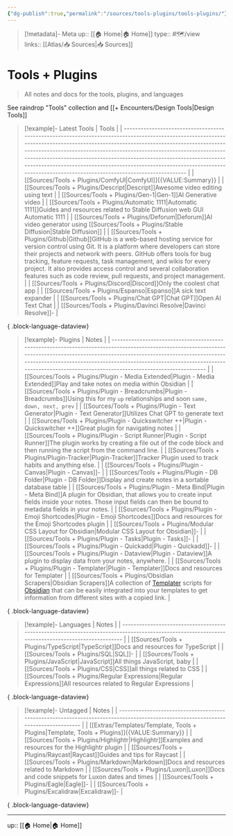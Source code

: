 ```yaml
---
{"dg-publish":true,"permalink":"/sources/tools-plugins/tools-plugins/"}
---
```


> [!metadata]- Meta
> up:: [[🏠 Home\|🏠 Home]]
> type:: #🗺/view  
> links:: [[Atlas/📥 Sources\|📥 Sources]]


# Tools + Plugins

> All notes and docs for the tools, plugins, and languages

See raindrop "Tools" collection and [[+ Encounters/Design Tools\|Design Tools]]

> [!example]- Latest Tools
>  | Tools                                                                                                                                                                                                                                                                                                                                                                                                                                                                  |
> | ---------------------------------------------------------------------------------------------------------------------------------------------------------------------------------------------------------------------------------------------------------------------------------------------------------------------------------------------------------------------------------------------------------------------------------------------------------------------- |
> | [[Sources/Tools + Plugins/ComfyUI\|ComfyUI]]<span class='summary'>{{VALUE:Summary}}</span>                                                                                                                                                                                                                                                                                                                                                                          |
> | [[Sources/Tools + Plugins/Descript\|Descript]]<span class='summary'>Awesome video editing using text</span>                                                                                                                                                                                                                                                                                                                                                         |
> | [[Sources/Tools + Plugins/Gen-1\|Gen-1]]<span class='summary'>AI Generative video</span>                                                                                                                                                                                                                                                                                                                                                                            |
> | [[Sources/Tools + Plugins/Automatic 1111\|Automatic 1111]]<span class='summary'>Guides and resources related to Stable Diffusion web GUI Automatic 1111</span>                                                                                                                                                                                                                                                                                                      |
> | [[Sources/Tools + Plugins/Deforum\|Deforum]]<span class='summary'>AI video generator using [[Sources/Tools + Plugins/Stable Diffusion\|Stable Diffusion]]</span>                                                                                                                                                                                                                                                                                                                                              |
> | [[Sources/Tools + Plugins/Github\|Github]]<span class='summary'>GitHub is a web-based hosting service for version control using Git. It is a platform where developers can store their projects and network with peers. GitHub offers tools for bug tracking, feature requests, task management, and wikis for every project. It also provides access control and several collaboration features such as code review, pull requests, and project management.</span> |
> | [[Sources/Tools + Plugins/Discord\|Discord]]<span class='summary'>Only the coolest chat app</span>                                                                                                                                                                                                                                                                                                                                                                  |
> | [[Sources/Tools + Plugins/Espanso\|Espanso]]<span class='summary'>A sick text expander</span>                                                                                                                                                                                                                                                                                                                                                                       |
> | [[Sources/Tools + Plugins/Chat GPT\|Chat GPT]]<span class='summary'>Open AI Text Chat</span>                                                                                                                                                                                                                                                                                                                                                                        |
> | [[Sources/Tools + Plugins/Davinci Resolve\|Davinci Resolve]]<span class='summary'>\-</span>                                                                                                                                                                                                                                                                                                                                                                         |
> 
{ .block-language-dataview}

> [!example]- Plugins
>  | Notes                                                                                                                                                                                                                                                                                                                             |
> | --------------------------------------------------------------------------------------------------------------------------------------------------------------------------------------------------------------------------------------------------------------------------------------------------------------------------------- |
> | [[Sources/Tools + Plugins/Plugin - Media Extended\|Plugin - Media Extended]]<span class='summary'>Play and take notes on media within Obsidian</span>                                                                                                                                                                          |
> | [[Sources/Tools + Plugins/Plugin - Breadcrumbs\|Plugin - Breadcrumbs]]<span class='summary'>Using this for my `up` relationships and soon `same, down, next, prev`</span>                                                                                                                                                      |
> | [[Sources/Tools + Plugins/Plugin - Text Generator\|Plugin - Text Generator]]<span class='summary'>Utilizes Chat GPT to generate text</span>                                                                                                                                                                                    |
> | [[Sources/Tools + Plugins/Plugin - Quickswitcher ++\|Plugin - Quickswitcher ++]]<span class='summary'>Great plugin for navigating notes</span>                                                                                                                                                                                 |
> | [[Sources/Tools + Plugins/Plugin - Script Runner\|Plugin - Script Runner]]<span class='summary'>The plugin works by creating a file out of the code block and then running the script from the command line.</span>                                                                                                            |
> | [[Sources/Tools + Plugins/Plugin-Tracker\|Plugin-Tracker]]<span class='summary'>Tracker Plugin used to track habits and anything else.</span>                                                                                                                                                                                  |
> | [[Sources/Tools + Plugins/Plugin - Canvas\|Plugin - Canvas]]<span class='summary'>\-</span>                                                                                                                                                                                                                                    |
> | [[Sources/Tools + Plugins/Plugin - DB Folder\|Plugin - DB Folder]]<span class='summary'>Display and create notes in a sortable database table</span>                                                                                                                                                                           |
> | [[Sources/Tools + Plugins/Plugin - Meta Bind\|Plugin - Meta Bind]]<span class='summary'>A plugin for Obsidian, that allows you to create input fields inside your notes. Those input fields can then be bound to metadata fields in your notes.</span>                                                                         |
> | [[Sources/Tools + Plugins/Plugin - Emoji Shortcodes\|Plugin - Emoji Shortcodes]]<span class='summary'>Docs and resources for the Emoji Shortcodes plugin</span>                                                                                                                                                                |
> | [[Sources/Tools + Plugins/Modular CSS Layout for Obsidian\|Modular CSS Layout for Obsidian]]<span class='summary'>\-</span>                                                                                                                                                                                                    |
> | [[Sources/Tools + Plugins/Plugin - Tasks\|Plugin - Tasks]]<span class='summary'>\-</span>                                                                                                                                                                                                                                      |
> | [[Sources/Tools + Plugins/Plugin - Quickadd\|Plugin - Quickadd]]<span class='summary'>\-</span>                                                                                                                                                                                                                                |
> | [[Sources/Tools + Plugins/Plugin - Dataview\|Plugin - Dataview]]<span class='summary'>A plugin to display data from your notes, anywhere.</span>                                                                                                                                                                               |
> | [[Sources/Tools + Plugins/Plugin - Templater\|Plugin - Templater]]<span class='summary'>Docs and resources for Templater</span>                                                                                                                                                                                                |
> | [[Sources/Tools + Plugins/Obsidian Scrapers\|Obsidian Scrapers]]<span class='summary'>A collection of [Templater](https://github.com/SilentVoid13/Templater) scripts for [Obsidian](https://obsidian.md/) that can be easily integrated into your templates to get information from different sites with a copied link.</span> |
> 
{ .block-language-dataview}

> [!example]- Languages
>  | Notes                                                                                                                                            |
> | ------------------------------------------------------------------------------------------------------------------------------------------------ |
> | [[Sources/Tools + Plugins/TypeScript\|TypeScript]]<span class='summary'>Docs and resources for TypeScript</span>                              |
> | [[Sources/Tools + Plugins/SQL\|SQL]]<span class='summary'>\-</span>                                                                           |
> | [[Sources/Tools + Plugins/JavaScript\|JavaScript]]<span class='summary'>All things JavaScript, baby</span>                                    |
> | [[Sources/Tools + Plugins/CSS\|CSS]]<span class='summary'>all things related to CSS</span>                                                    |
> | [[Sources/Tools + Plugins/Regular Expressions\|Regular Expressions]]<span class='summary'>All resources related to Regular Expressions</span> |
> 
{ .block-language-dataview}


> [!example]- Untagged
>  | Notes                                                                                                                              |
> | ---------------------------------------------------------------------------------------------------------------------------------- |
> | [[Extras/Templates/Template, Tools + Plugins\|Template, Tools + Plugins]]<span class='summary'>{{VALUE:Summary}}</span>         |
> | [[Sources/Tools + Plugins/Highlightr\|Highlightr]]<span class='summary'>Examples and resources for the Highlightr plugin</span> |
> | [[Sources/Tools + Plugins/Raycast\|Raycast]]<span class='summary'>Guides and tips for Raycast</span>                            |
> | [[Sources/Tools + Plugins/Markdown\|Markdown]]<span class='summary'>Docs and resources related to Markdown</span>               |
> | [[Sources/Tools + Plugins/Luxon\|Luxon]]<span class='summary'>Docs and code snippets for Luxon dates and times</span>           |
> | [[Sources/Tools + Plugins/Eagle\|Eagle]]<span class='summary'>\-</span>                                                         |
> | [[Sources/Tools + Plugins/Excalidraw\|Excalidraw]]<span class='summary'>\-</span>                                               |
> 
{ .block-language-dataview}

---
up:: [[🏠 Home\|🏠 Home]]